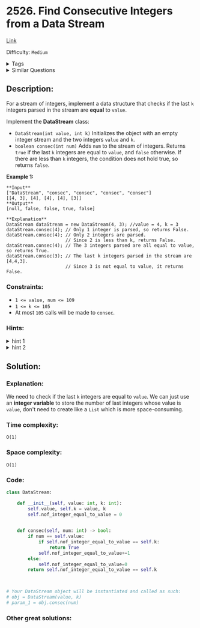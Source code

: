 # 2526. Find Consecutive Integers from a Data Stream
[Link](https://leetcode.com/problems/find-consecutive-integers-from-a-data-stream/)

Difficulty: `Medium`

<details>
<summary> Tags</summary>

`Hash Table`, `Design`, `Queue`, `Counting`, `Data Stream`
</details>

<details>
<summary> Similar Questions</summary>

[Number of Zero-Filled Subarrays](https://leetcode.com/problems/number-of-zero-filled-subarrays/)	`Medium`


</details>

## Description:  
For a stream of integers, implement a data structure that checks if the last
`k` integers parsed in the stream are **equal** to `value`.

Implement the **DataStream** class:

  * `DataStream(int value, int k)` Initializes the object with an empty integer stream and the two integers `value` and `k`.
  * `boolean consec(int num)` Adds `num` to the stream of integers. Returns `true` if the last `k` integers are equal to `value`, and `false` otherwise. If there are less than `k` integers, the condition does not hold true, so returns `false`.



**Example 1:**

    
    
    **Input**
    ["DataStream", "consec", "consec", "consec", "consec"]
    [[4, 3], [4], [4], [4], [3]]
    **Output**
    [null, false, false, true, false]
    
    **Explanation**
    DataStream dataStream = new DataStream(4, 3); //value = 4, k = 3 
    dataStream.consec(4); // Only 1 integer is parsed, so returns False. 
    dataStream.consec(4); // Only 2 integers are parsed.
                          // Since 2 is less than k, returns False. 
    dataStream.consec(4); // The 3 integers parsed are all equal to value, so returns True. 
    dataStream.consec(3); // The last k integers parsed in the stream are [4,4,3].
                          // Since 3 is not equal to value, it returns False.
    



### Constraints:

  * `1 <= value, num <= 109`
  * `1 <= k <= 105`
  * At most `105` calls will be made to `consec`.

### Hints:
<details>
<summary> hint 1</summary>

Keep track of the last integer which is not equal to `value`.


</details>
<details>
<summary> hint 2</summary>

Use a queue-type data structure to store the last `k` integers.


</details>


## Solution:  


### Explanation:  
We need to check if the last `k` integers are equal to `value`.
We can just use an **integer variable** to store the number of last integers whose value is `value`, don't need to create like a `List` which is more space-consuming.  


### Time complexity:  
`O(1)`  


### Space complexity:  
`O(1)`  


### Code:  
```python
class DataStream:

    def __init__(self, value: int, k: int):
        self.value, self.k = value, k
        self.nof_integer_equal_to_value = 0
        

    def consec(self, num: int) -> bool:
        if num == self.value:
            if self.nof_integer_equal_to_value == self.k:
                return True
            self.nof_integer_equal_to_value+=1
        else:
            self.nof_integer_equal_to_value=0
        return self.nof_integer_equal_to_value == self.k
        


# Your DataStream object will be instantiated and called as such:
# obj = DataStream(value, k)
# param_1 = obj.consec(num)
```


### Other great solutions:

